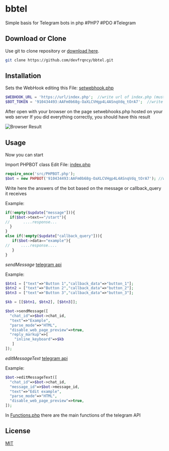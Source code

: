 # bbtel
Simple basis for Telegram bots in php
#PHP7 #PDO #Telegram

## Download or Clone

Use git to clone repository or [download here](https://github.com/devfrqncy/bbtel/archive/master.zip).

```bash
git clone https://github.com/devfrqncy/bbtel.git
```

## Installation

Sets the WebHook editing this File: [setwebhook.php](https://github.com/devfrqncy/bbtel/blob/master/setwebhook.php)
```php
$WEBHOOK_URL = 'https://url/index.php';  //write url of index.php (must be HTTPS)
$BOT_TOKEN = '910434493:AAFm0b68g-OaXLCVHgp4L4ASnqVdq_tOrA7';  //write your bot token
```
After open with your browser on the page setwebhooks.php hosted on your web server
If you did everything correctly, you should have this result


![Browser Result](https://xpcommunity.it/bot/bbtel/img/setwebhook.PNG)

## Usage
Now you can start

Import PHPBOT class
Edit File: [index.php](https://github.com/devfrqncy/bbtel/blob/master/index.php)

```php
require_once('src/PHPBOT.php');
$bot = new PHPBOT('910434493:AAFm0b68g-OaXLCVHgp4L4ASnqVdq_tOrA7'); //write your bot token
```

Write here the answers of the bot based on the message or callback_query it receives

Example:

```php
if(!empty($update["message"])){
  if($bot->text=="/start"){
//      ....response...
  }
}
else if(!empty($update["callback_query"])){  
   if($bot->data=="example"){
//     ....response....
   }
}
```

*sendMessage* [telegram api](https://core.telegram.org/bots/api#sendmessage)

Example:

```php
$btn1 = ["text"=>"Button 1","callback_data"=>"button_1"];
$btn2 = ["text"=>"Button 2","callback_data"=>"button_2"];
$btn3 = ["text"=>"Button 3","callback_data"=>"button_3"];

$kb = [[$btn1, $btn2], [$btn3]];

$bot->sendMessage([
  "chat_id"=>$bot->chat_id,
  "text"=>"Example", 
  "parse_mode"=>"HTML",
  "disable_web_page_preview"=>true,
  "reply_markup"=>[
    "inline_keyboard"=>$kb
   ]
]);
```

*editMessageText* [telegram api](https://core.telegram.org/bots/api#editmessagetext)

Example:

```php
$bot->editMessageText([
  "chat_id"=>$bot->chat_id,
  "message_id"=>$bot->message_id,
  "text"=>"Edit example",
  "parse_mode"=>"HTML",
  "disable_web_page_preview"=>true,
]);

```

In [Functions.php](https://github.com/devfrqncy/bbtel/blob/master/src/Functions.php) there are the main functions of the telegram API


## License
[MIT](https://choosealicense.com/licenses/mit/)

